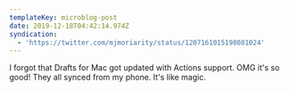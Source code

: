 ```yaml
---
templateKey: microblog-post
date: 2019-12-18T04:42:14.974Z
syndication:
  - 'https://twitter.com/mjmoriarity/status/1207161015198081024'
---
```


I forgot that Drafts for Mac got updated with Actions support. OMG it's so good! They all synced from my phone. It's like magic.
